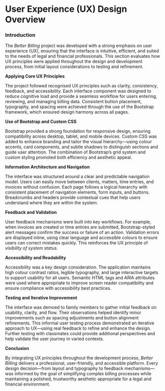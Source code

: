 # User Experience (UX) Design Overview

### Introduction

The *Better Billing* project was developed with a strong emphasis on user experience (UX), ensuring that the interface is intuitive, efficient, and suited to the needs of legal and financial professionals. This section evaluates how UX principles were applied throughout the design and development process, from initial layout considerations to testing and refinement.

**Applying Core UX Principles**

The project followed recognised UX principles such as clarity, consistency, feedback, and accessibility. Each interface component was designed to reduce cognitive load and provide a seamless workflow for users entering, reviewing, and managing billing data. Consistent button placement, typography, and spacing were achieved through the use of the Bootstrap framework, which ensured design harmony across all pages.

**Use of Bootstrap and Custom CSS**

Bootstrap provided a strong foundation for responsive design, ensuring compatibility across desktop, tablet, and mobile devices. Custom CSS was added to enhance branding and tailor the visual hierarchy—using colour accents, card components, and subtle shadows to distinguish sections and guide user attention. The combination of Bootstrap’s grid system and custom styling promoted both efficiency and aesthetic appeal.

**Information Architecture and Navigation**

The interface was structured around a clear and predictable navigation model. Users can easily move between clients, matters, time entries, and invoices without confusion. Each page follows a logical hierarchy with consistent placement of navigation elements, form inputs, and buttons. Breadcrumbs and headers provide contextual cues that help users understand where they are within the system.

**Feedback and Validation**

User feedback mechanisms were built into key workflows. For example, when invoices are created or time entries are submitted, Bootstrap-styled alert messages confirm the success or failure of an action. Validation errors are displayed inline, using clear language and accessible colours to ensure users can correct mistakes quickly. This reinforces the UX principle of *visibility of system status*.

**Accessibility and Readability**

Accessibility was a key design consideration. The application maintains high colour contrast ratios, legible typography, and large interactive targets to support usability for all users. Semantic HTML tags and ARIA attributes were used where appropriate to improve screen reader compatibility and ensure compliance with accessibility best practices.

**Testing and Iterative Improvement**

The interface was demoed to family members to gather initial feedback on usability, clarity, and flow. Their observations helped identify minor improvements such as spacing adjustments and button alignment refinements. This informal user testing process demonstrated an iterative approach to UX—using real feedback to refine and enhance the design. Further testing with classmates could provide additional perspectives and help validate the user journey in varied contexts.

**Conclusion**
 
By integrating UX principles throughout the development process, *Better Billing* delivers a professional, user-friendly, and accessible platform. Every design decision—from layout and typography to feedback mechanisms—was informed by the goal of simplifying complex billing processes while maintaining a polished, trustworthy aesthetic appropriate for a legal and financial environment.
